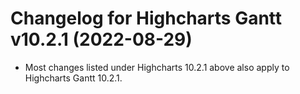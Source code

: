 # Changelog for Highcharts Gantt v10.2.1 (2022-08-29)

- Most changes listed under Highcharts 10.2.1 above also apply to Highcharts Gantt 10.2.1.
